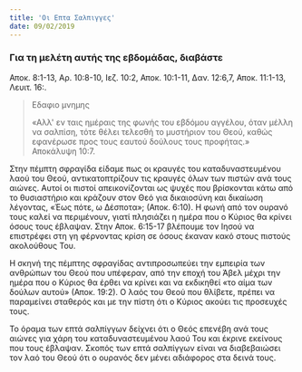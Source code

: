```yaml
---
title: 'Οι Επτα Σαλπιγγες'
date: 09/02/2019
---
```


### Για τη μελέτη αυτής της εβδομάδας, διαβάστε
Αποκ. 8:1-13, Αρ. 10:8-10, Ιεζ. 10:2, Αποκ. 10:1-11, Δαν. 12:6,7, Αποκ. 11:1-13, Λευιτ. 16:.

> <p>Εδαφιο μνημης</p>
> «Αλλ' εν ταις ημέραις της φωνής του εβδόμου αγγέλου, όταν μέλλη να σαλπίση, τότε θέλει τελεσθή το μυστήριον του Θεού, καθώς εφανέρωσε προς τους εαυτού δούλους τους προφήτας.» Αποκάλυψη 10:7.

Στην πέμπτη σφραγίδα είδαμε πως οι κραυγές του καταδυναστευμένου λαού του Θεού, αντικατοπτρίζουν τις κραυγές όλων των πιστών ανά τους αιώνες. Αυτοί οι πιστοί απεικονίζονται ως ψυχές που βρίσκονται κάτω από το θυσιαστήριο και κράζουν στον Θεό για δικαιοσύνη και δικαίωση λέγοντας, «Έως πότε, ω Δέσποτα»; (Αποκ. 6:10). Η φωνή από τον ουρανό τους καλεί να περιμένουν, γιατί πλησιάζει η ημέρα που ο Κύριος θα κρίνει όσους τους έβλαψαν. Στην Αποκ. 6:15-17 βλέπουμε τον Ιησού να επιστρέφει στη γη φέρνοντας κρίση σε όσους έκαναν κακό στους πιστούς ακολούθους Του. 

Η σκηνή της πέμπτης σφραγίδας αντιπροσωπεύει την εμπειρία των ανθρώπων του Θεού που υπέφεραν, από την εποχή του Άβελ μέχρι την ημέρα που ο Κύριος θα έρθει να κρίνει και να εκδικηθεί «το αίμα των δούλων αυτού» (Αποκ. 19:2). Ο λαός του Θεού που θλίβετε, πρέπει να παραμείνει σταθερός και με την πίστη ότι ο Κύριος ακούει τις προσευχές τους.

Το όραμα των επτά σαλπίγγων δείχνει ότι ο Θεός επενέβη ανά τους αιώνες για χάρη του καταδυναστευμένου λαού Του και έκρινε εκείνους που τους έβλαψαν. Σκοπός των επτά σαλπίγγων είναι να διαβεβαιώσει τον λαό του Θεού ότι ο ουρανός δεν μένει αδιάφορος στα δεινά τους.